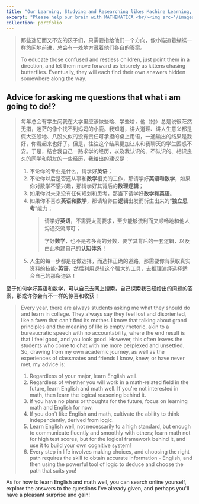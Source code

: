 ```yaml
---
title: "Our Learning, Studying and Researching likes Machine Learning, Studying and Researching from Humanbeing"
excerpt: "Please help our brain with MATHEMATICA <br/><img src='/images/goals.PNG'>"
collection: portfolio                      
---
```


> 那些迷茫而又不安的孩子们，只需要指给他们一个方向，像小猫追着蝴蝶一样悠闲地前进，总会有一处地方藏着他们各自的答案。
> 
> To educate those confused and restless children, just point them in a direction, and let them move forward as leisurely as kittens chasing butterflies. Eventually, they will each find their own answers hidden somewhere along the way.

## Advice for asking me questions that what i am going to do!?
> 每年总会有学生问我在大学里应该做些啥、学些啥，他（她）总是说很茫然无措，迷茫的像个找不到妈妈的小鹿。我知道，讲大道理、讲人生意义都是假大空般地、八股文似的没有责任可承担的桌上用语，一通输出的结果是我好，你看起来也好了。但是，往往这个结果更加让来和我聊天的学生困惑不安。于是，结合我自己一路求学的经历，以及我认识的、不认识的、相识良久的同学和朋友的一些经历，我给出的建议是：
> 1. 不论你的专业是什么，请学好**英语**；
> 2. 不论你以后是否还从事和**数学**相关的工作，那请学好**英语和数学**，如果你对数学不感兴趣，那请学好其背后的**数理逻辑**；
> 3. 如果你对未来没有任何规划和思考，那当下请学好**数学和英语**。
> 4. 如果你不喜欢**英语和数学**，那请培养由**逻辑**出发而衍生出来的“**独立思考**”能力；
>    > 请学好**英语**，不需要太高要求，至少能够流利而又顺畅地和他人沟通交流即可；
>    > 
>    > 学好**数学**，也不是考多高的分数，要学其背后的一套逻辑，以及由此构建自己的**认知体系**！
> 6. 人生的每一步都是在做选择，而选择正确的道路，那需要你有获取真实资料的技能-**英语**，然后利用逻辑这个强大的工具，去推理演绎选择适合自己的那条道路！

至于如何学好英语和数学，可以自己去网上搜索，自己探索我已经给出的问题的答案，那或许你会有不一样的惊喜和收获！

> Every year, there are always students asking me what they should do and learn in college. They always say they feel lost and disoriented, like a fawn that can't find its mother. I know that talking about grand principles and the meaning of life is empty rhetoric, akin to a bureaucratic speech with no accountability, where the end result is that I feel good, and you look good. However, this often leaves the students who come to chat with me more perplexed and unsettled. So, drawing from my own academic journey, as well as the experiences of classmates and friends I know, knew, or have never met, my advice is:
> 1. Regardless of your major, learn English well.
> 2. Regardless of whether you will work in a math-related field in the future, learn English and math well. If you're not interested in math, then learn the logical reasoning behind it.
> 3. If you have no plans or thoughts for the future, focus on learning math and English for now.
> 4. If you don't like English and math, cultivate the ability to think independently, derived from logic.
> 5. Learn English well, not necessarily to a high standard, but enough to communicate fluently and smoothly with others; learn math not for high test scores, but for the logical framework behind it, and use it to build your own cognitive system!
> 6. Every step in life involves making choices, and choosing the right path requires the skill to obtain accurate information - English, and then using the powerful tool of logic to deduce and choose the path that suits you!

As for how to learn English and math well, you can search online yourself, explore the answers to the questions I've already given, and perhaps you'll have a pleasant surprise and gain!


















